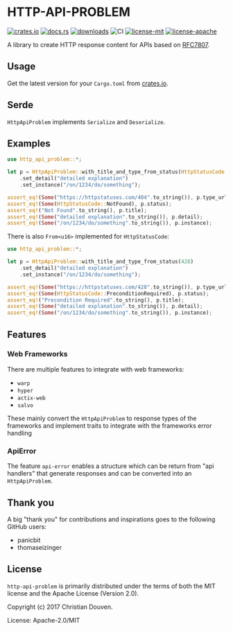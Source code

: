# HTTP-API-PROBLEM

[![crates.io](https://img.shields.io/crates/v/http-api-problem.svg)](https://crates.io/crates/http-api-problem)
[![docs.rs](https://docs.rs/http-api-problem/badge.svg)](https://docs.rs/http-api-problem)
[![downloads](https://img.shields.io/crates/d/http-api-problem.svg)](https://crates.io/crates/http-api-problem)
![CI](https://github.com/chridou/http-api-problem/workflows/CI/badge.svg)
[![license-mit](http://img.shields.io/badge/license-MIT-blue.svg)](https://github.com/chridou/http-api-problem/blob/master/LICENSE-MIT)
[![license-apache](http://img.shields.io/badge/license-APACHE-blue.svg)](https://github.com/chridou/http-api-problem/blob/master/LICENSE-APACHE)

A library to create HTTP response content for APIs based on
[RFC7807](https://tools.ietf.org/html/rfc7807).

## Usage

Get the latest version for your `Cargo.toml` from
[crates.io](https://crates.io/crates/http-api-problem).

## Serde

`HttpApiProblem` implements `Serialize` and `Deserialize`.

## Examples

```rust
use http_api_problem::*;

let p = HttpApiProblem::with_title_and_type_from_status(HttpStatusCode::NotFound)
    .set_detail("detailed explanation")
    .set_instance("/on/1234/do/something");

assert_eq!(Some("https://httpstatuses.com/404".to_string()), p.type_url);
assert_eq!(Some(HttpStatusCode::NotFound), p.status);
assert_eq!("Not Found".to_string(), p.title);
assert_eq!(Some("detailed explanation".to_string()), p.detail);
assert_eq!(Some("/on/1234/do/something".to_string()), p.instance);
```

There is also `From<u16>` implemented for `HttpStatusCode`:

```rust
use http_api_problem::*;

let p = HttpApiProblem::with_title_and_type_from_status(428)
    .set_detail("detailed explanation")
    .set_instance("/on/1234/do/something");

assert_eq!(Some("https://httpstatuses.com/428".to_string()), p.type_url);
assert_eq!(Some(HttpStatusCode::PreconditionRequired), p.status);
assert_eq!("Precondition Required".to_string(), p.title);
assert_eq!(Some("detailed explanation".to_string()), p.detail);
assert_eq!(Some("/on/1234/do/something".to_string()), p.instance);
```

## Features

### Web Frameworks

There are multiple features to integrate with web frameworks:

* `warp`
* `hyper`
* `actix-web`
* `salvo`

These mainly convert the `HttpApiProblem` to response types of
the frameworks and implement traits to integrate with the frameworks
error handling

### ApiError

The feature `api-error` enables a structure which can be
return from "api handlers" that generate responses and can be 
converted into an `HttpApiProblem`.

## Thank you
A big "thank you" for contributions and inspirations goes to the
following GitHub users:

* panicbit
* thomaseizinger

## License

`http-api-problem` is primarily distributed under the terms of both the MIT
license and the Apache License (Version 2.0).

Copyright (c) 2017 Christian Douven.

License: Apache-2.0/MIT
